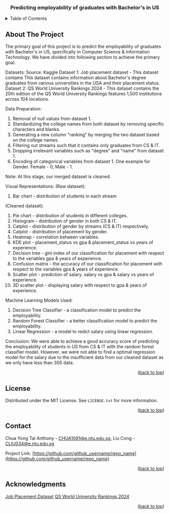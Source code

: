 <!-- Improved compatibility of back to top link: See: https://github.com/othneildrew/Best-README-Template/pull/73 -->
<a name="readme-top"></a>

<h3 align="center">Predicting employability of graduates with Bachelor's in US</h3>

<!-- TABLE OF CONTENTS -->
<details>
  <summary>Table of Contents</summary>
  <ol>
    <li>
      <a href="#about-the-project">About The Project</a>
    </li>
    <li><a href="#license">License</a></li>
    <li><a href="#contact">Contact</a></li>
    <li><a href="#acknowledgments">Acknowledgments</a></li>
  </ol>
</details>



<!-- ABOUT THE PROJECT -->
## About The Project
The primary goal of this project is to predict the employability of graduates with Bachelor's in US, specifically in Computer Science & Information Technology. We have divided into following section to achieve the primary goal. 

Datasets:
Source: Kaggle
Dataset 1: Job placement dataset - This dataset contains This dataset contains information about Bachelor's degree graduates from various universities in the USA and their placement status. 
Dataset 2: QS World University Rankings 2024 - This dataset contains the 20th edition of the QS World University Rankings features 1,500 institutions across 104 locations.

Data Preparation:
1) Removal of null values from dataset 1.
2) Standardizing the college names from both dataset by removing specific characters and blanks.
3) Generating a new column "ranking" by merging the two dataset based on the college names.
4) Filtering out streams such that it contains only graduates from CS & IT.
5) Dropping irrelevant variables such as "degree" and "name" from dataset 1.
6) Encoding of categorical variables from dataset 1. One example for Gender. Female - 0, Male - 1.

Note:
At this stage, our merged dataset is cleaned.

Visual Representations:
(Raw dataset):
1) Bar chart - distribution of students in each stream

(Cleaned dataset):
1) Pie chart - distribution of students in different colleges.
2) Histogram - distribution of gender in both CS & IT.
3) Catplot - distribution of gender by streams (CS & IT) respectively.
4) Catplot - distribution of placement by gender.
5) Heatmap - correlation between variables.
6) KDE plot - placement_status vs gpa & placement_status vs years of experience.
7) Decision tree - gini index of our classification for placement with respect to the variables gpa & years of experience. 
8) Confusion matrix - the accuracy of our classification for placement with respect to the variables gpa & years of experience.
9) Scatter plot - prediction of salary. salary vs gpa & salary vs years of experience.
10) 3D scatter plot - displaying salary with respect to gpa & years of experience.

Machine Learning Models Used:
1) Decision Tree Classifier - a classification model to predict the employability.
2) Random Forest Classifier - a better classification model to predict the employability.
3) Linear Regression - a model to redict salary using linear regression.

Conclusion: 
We were able to achieve a good accuracy score of predicting the employability of students in US from CS & IT with the random forest classifier model. 
However, we were not able to find a optimal regression model for the salary due to the insufficient data from our cleaned dataset as we only have less than 300 data.

<p align="right">(<a href="#readme-top">back to top</a>)</p>

<!-- LICENSE -->
## License

Distributed under the MIT License. See `LICENSE.txt` for more information.

<p align="right">(<a href="#readme-top">back to top</a>)</p>



<!-- CONTACT -->
## Contact

Chua Yong Tai Anthony - CHUA1091@e.ntu.edu.sg, 
Liu Cong - CLIU034@e.ntu.edu.sg

Project Link: [https://github.com/github_username/repo_name](https://github.com/github_username/repo_name)

<p align="right">(<a href="#readme-top">back to top</a>)</p>



<!-- ACKNOWLEDGMENTS -->
## Acknowledgments

[Job Placement Dataset]
[QS World University Rankings 2024]

<p align="right">(<a href="#readme-top">back to top</a>)</p>

<!-- MARKDOWN LINKS & IMAGES -->
[Job Placement Dataset]: https://www.kaggle.com/datasets/mahad049/job-placement-dataset/data
[QS World University Rankings 2024]: https://www.kaggle.com/datasets/joebeachcapital/qs-world-university-rankings-2024
